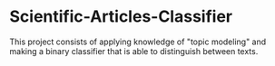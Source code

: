 # Scientific-Articles-Classifier
This project consists of applying knowledge of "topic modeling" and making a binary classifier that is able to distinguish between texts. 

